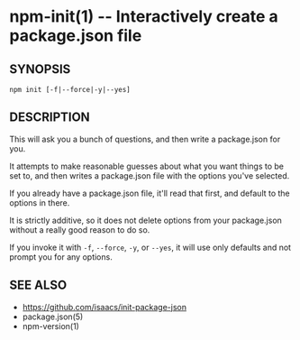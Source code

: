 npm-init(1) -- Interactively create a package.json file
=======================================================


































































































































































































































<extoc></extoc>

## SYNOPSIS

    npm init [-f|--force|-y|--yes]

## DESCRIPTION

This will ask you a bunch of questions, and then write a package.json for you.

It attempts to make reasonable guesses about what you want things to be set to,
and then writes a package.json file with the options you've selected.

If you already have a package.json file, it'll read that first, and default to
the options in there.

It is strictly additive, so it does not delete options from your package.json
without a really good reason to do so.

If you invoke it with `-f`, `--force`, `-y`, or `--yes`, it will use only
defaults and not prompt you for any options.

## SEE ALSO

* <https://github.com/isaacs/init-package-json>
* package.json(5)
* npm-version(1)
